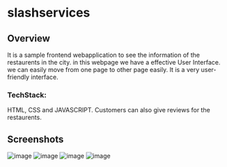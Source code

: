 # slashservices

## Overview

It is a sample frontend webapplication to see the information of the restaurents in the city.
in this webpage we have a effective User Interface. we can easily move from one page to other page easily.
It is a very user-friendly interface.

### TechStack:
HTML, CSS and JAVASCRIPT.
Customers can also give reviews for the restaurents.

## Screenshots

![image](https://github.com/user-attachments/assets/1eeaa465-1ae6-4d02-8d0b-f217462b0a7f)
![image](https://github.com/user-attachments/assets/f957257c-4469-4468-a723-46e4fe60c545)
![image](https://github.com/user-attachments/assets/b0514043-1e45-448c-88fb-5e6e617fb6ff)
![image](https://github.com/user-attachments/assets/6d911956-d597-404d-aa08-4f6ef261b9ae)

